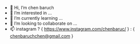 - 👋 Hi, I’m chen baruch
- 👀 I’m interested in ...
- 🌱 I’m currently learning ...
- 💞️ I’m looking to collaborate on ...
- 📫 instagram ? { https://www.instagram.com/chenbaruc/ } : { chenbaruchchen@gmail.com }

<!---
chenbaruchchen/chenbaruchchen is a ✨ special ✨ repository because its `README.md` (this file) appears on your GitHub profile.
You can click the Preview link to take a look at your changes.
--->

